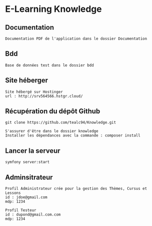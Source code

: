 # E-Learning Knowledge

## Documentation
```
Documentation PDF de l'application dans le dossier Documentation

```
## Bdd
```
Base de données test dans le dossier bdd

```
## Site héberger
```
Site hébergé sur Hostinger
url : http://srv564566.hstgr.cloud/
```
## Récupération du dépôt Github
```
git clone https://github.com/tealc94/Knowledge.git

S'assurer d'être dans le dossier knowledge
Installer les dépendances avec la commande : composer install

```
## Lancer la serveur
```
symfony server:start

```
## Adminsitrateur
```
Profil Administrateur crée pour la gestion des Thèmes, Cursus et Lessons
id : jdoe@gmail.com
mdp: 1234

Profil Testeur
id : dupond@gmail.com.com
mdp: 1234

```
